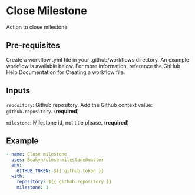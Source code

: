 # Close Milestone

Action to close milestone

## Pre-requisites

Create a workflow .yml file in your .github/workflows directory. An example workflow is available below. For more information, reference the GitHub Help Documentation for Creating a workflow file.

## Inputs

`repository`: Github repository. Add the Github context value: `github.repository`. (**required**)

`milestone`: Milestone id, not title please. (**required**)

## Example

```yaml
- name: Close milestone
  uses: Beakyn/close-milestone@master
  env:
    GITHUB_TOKEN: ${{ github.token }}
  with:
    repository: ${{ github.repository }}
    milestone: 1
```
